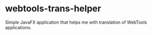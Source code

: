 # webtools-trans-helper
Simple JavaFX application that helps me with translation of WebTools applicationo.
